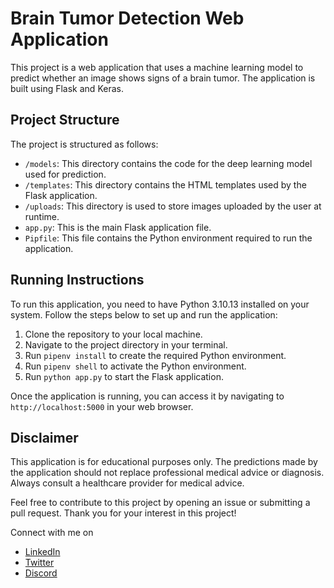 # Brain Tumor Detection Web Application

This project is a web application that uses a machine learning model to predict whether an image shows signs of a brain tumor. The application is built using Flask and Keras.

## Project Structure

The project is structured as follows:

- `/models`: This directory contains the code for the deep learning model used for prediction.
- `/templates`: This directory contains the HTML templates used by the Flask application.
- `/uploads`: This directory is used to store images uploaded by the user at runtime.
- `app.py`: This is the main Flask application file.
- `Pipfile`: This file contains the Python environment required to run the application.

## Running Instructions

To run this application, you need to have Python 3.10.13 installed on your system. Follow the steps below to set up and run the application:

1. Clone the repository to your local machine.
2. Navigate to the project directory in your terminal.
3. Run `pipenv install` to create the required Python environment.
4. Run `pipenv shell` to activate the Python environment.
5. Run `python app.py` to start the Flask application.

Once the application is running, you can access it by navigating to `http://localhost:5000` in your web browser.

## Disclaimer

This application is for educational purposes only. The predictions made by the application should not replace professional medical advice or diagnosis. Always consult a healthcare provider for medical advice.

Feel free to contribute to this project by opening an issue or submitting a pull request. Thank you for your interest in this project!

Connect with me on
- [LinkedIn](https://www.linkedin.com/in/kausik-devanathan/)
- [Twitter](https://twitter.com/KausikDevanath1)
- [Discord](https://discordapp.com/users/914075502879330335)